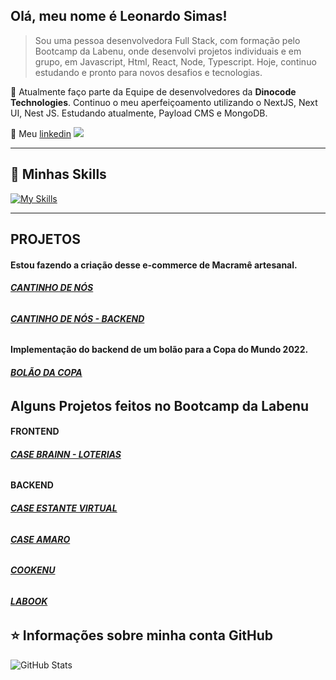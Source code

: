## Olá, meu nome é <strong>Leonardo Simas!</strong>

> Sou uma pessoa desenvolvedora Full Stack, com formação pelo Bootcamp da
Labenu, onde desenvolvi projetos individuais e em grupo, em Javascript, Html,
React, Node, Typescript. Hoje, continuo estudando e pronto para
novos desafios e tecnologias.

🔭 Atualmente faço parte da Equipe de desenvolvedores da **Dinocode Technologies**.
Continuo o meu aperfeiçoamento utilizando o NextJS, Next UI, Nest JS. Estudando atualmente, Payload CMS e MongoDB.

💬 Meu [linkedin](https://www.linkedin.com/in/leonardo-simas-b46271a5/)
<img src="{https://img.shields.io/badge/LinkedIn-0077B5?style=for-the-badge&logo=linkedin&logoColor=white}" />

----

## 🚀 Minhas Skills

[![My Skills](https://skillicons.dev/icons?i=html,css,js,nodejs,ts,react,nextjs,nestjs,mysql,postgres,aws,mongodb,pug&perline=20)](https://skillicons.dev)

---
## **PROJETOS**

#### Estou fazendo a criação desse e-commerce de Macramê artesanal.

###### **[CANTINHO DE NÓS](https://github.com/leonardosimas/cantinhodenos)**

###### **[CANTINHO DE NÓS - BACKEND](https://github.com/leonardosimas/cantinhodenos-backend)**

#### Implementação do backend de um bolão para a Copa do Mundo 2022.

###### **[BOLÃO DA COPA](https://github.com/leonardosimas/CopadoMundo)**


## Alguns Projetos feitos no Bootcamp da Labenu

#### **FRONTEND**
###### **[CASE BRAINN - LOTERIAS](https://github.com/future4code/ailton-leonardo-silva/pull/68)**

#### **BACKEND**
###### **[CASE ESTANTE VIRTUAL](https://github.com/future4code/ailton-leonardo-silva/pull/67)**
###### **[CASE AMARO](https://github.com/future4code/ailton-leonardo-silva/pull/66)**
###### **[COOKENU](https://github.com/future4code/ailton-leonardo-silva/pull/58)**
###### **[LABOOK](https://github.com/future4code/ailton-leonardo-silva/pull/63)**

## ⭐ Informações sobre minha conta GitHub
![GitHub Stats](https://github-readme-stats.vercel.app/api?username=leonardosimas&show_icons=true)
